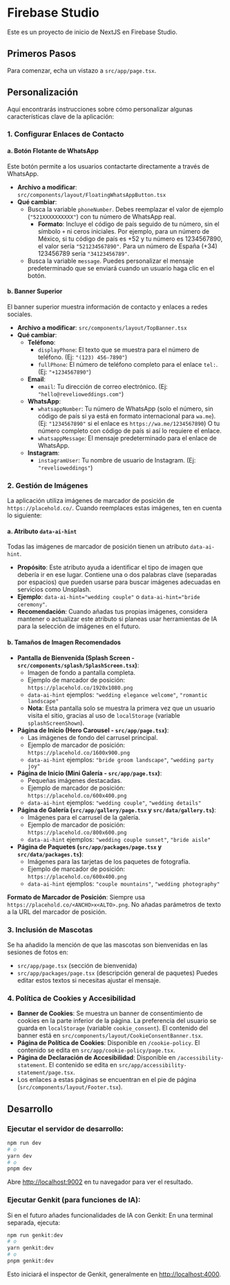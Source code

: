 
# Firebase Studio

Este es un proyecto de inicio de NextJS en Firebase Studio.

## Primeros Pasos

Para comenzar, echa un vistazo a `src/app/page.tsx`.

## Personalización

Aquí encontrarás instrucciones sobre cómo personalizar algunas características clave de la aplicación:

### 1. Configurar Enlaces de Contacto

#### a. Botón Flotante de WhatsApp

Este botón permite a los usuarios contactarte directamente a través de WhatsApp.

-   **Archivo a modificar**: `src/components/layout/FloatingWhatsAppButton.tsx`
-   **Qué cambiar**:
    -   Busca la variable `phoneNumber`. Debes reemplazar el valor de ejemplo (`"521XXXXXXXXXX"`) con tu número de WhatsApp real.
        -   **Formato**: Incluye el código de país seguido de tu número, sin el símbolo `+` ni ceros iniciales. Por ejemplo, para un número de México, si tu código de país es +52 y tu número es 1234567890, el valor sería `"521234567890"`. Para un número de España (+34) 123456789 sería `"34123456789"`.
    -   Busca la variable `message`. Puedes personalizar el mensaje predeterminado que se enviará cuando un usuario haga clic en el botón.

#### b. Banner Superior

El banner superior muestra información de contacto y enlaces a redes sociales.

-   **Archivo a modificar**: `src/components/layout/TopBanner.tsx`
-   **Qué cambiar**:
    -   **Teléfono**:
        -   `displayPhone`: El texto que se muestra para el número de teléfono. (Ej: `"(123) 456-7890"`)
        -   `fullPhone`: El número de teléfono completo para el enlace `tel:`. (Ej: `"+1234567890"`)
    -   **Email**:
        -   `email`: Tu dirección de correo electrónico. (Ej: `"hello@revelioweddings.com"`)
    -   **WhatsApp**:
        -   `whatsappNumber`: Tu número de WhatsApp (solo el número, sin código de país si ya está en formato internacional para `wa.me`). (Ej: `"1234567890"` si el enlace es `https://wa.me/1234567890`) O tu número completo con código de país si así lo requiere el enlace.
        -   `whatsappMessage`: El mensaje predeterminado para el enlace de WhatsApp.
    -   **Instagram**:
        -   `instagramUser`: Tu nombre de usuario de Instagram. (Ej: `"revelioweddings"`)

### 2. Gestión de Imágenes

La aplicación utiliza imágenes de marcador de posición de `https://placehold.co/`. Cuando reemplaces estas imágenes, ten en cuenta lo siguiente:

#### a. Atributo `data-ai-hint`

Todas las imágenes de marcador de posición tienen un atributo `data-ai-hint`.
-   **Propósito**: Este atributo ayuda a identificar el tipo de imagen que debería ir en ese lugar. Contiene una o dos palabras clave (separadas por espacios) que pueden usarse para buscar imágenes adecuadas en servicios como Unsplash.
-   **Ejemplo**: `data-ai-hint="wedding couple"` o `data-ai-hint="bride ceremony"`.
-   **Recomendación**: Cuando añadas tus propias imágenes, considera mantener o actualizar este atributo si planeas usar herramientas de IA para la selección de imágenes en el futuro.

#### b. Tamaños de Imagen Recomendados

-   **Pantalla de Bienvenida (Splash Screen - `src/components/splash/SplashScreen.tsx`)**:
    -   Imagen de fondo a pantalla completa.
    -   Ejemplo de marcador de posición: `https://placehold.co/1920x1080.png`
    -   `data-ai-hint` ejemplos: `"wedding elegance welcome"`, `"romantic landscape"`
    -   **Nota**: Esta pantalla solo se muestra la primera vez que un usuario visita el sitio, gracias al uso de `localStorage` (variable `splashScreenShown`).
-   **Página de Inicio (Hero Carousel - `src/app/page.tsx`)**:
    -   Las imágenes de fondo del carrusel principal.
    -   Ejemplo de marcador de posición: `https://placehold.co/1600x900.png`
    -   `data-ai-hint` ejemplos: `"bride groom landscape"`, `"wedding party joy"`
-   **Página de Inicio (Mini Galería - `src/app/page.tsx`)**:
    -   Pequeñas imágenes destacadas.
    -   Ejemplo de marcador de posición: `https://placehold.co/600x400.png`
    -   `data-ai-hint` ejemplos: `"wedding couple"`, `"wedding details"`
-   **Página de Galería (`src/app/gallery/page.tsx` y `src/data/gallery.ts`)**:
    -   Imágenes para el carrusel de la galería.
    -   Ejemplo de marcador de posición: `https://placehold.co/800x600.png`
    -   `data-ai-hint` ejemplos: `"wedding couple sunset"`, `"bride aisle"`
-   **Página de Paquetes (`src/app/packages/page.tsx` y `src/data/packages.ts`)**:
    -   Imágenes para las tarjetas de los paquetes de fotografía.
    -   Ejemplo de marcador de posición: `https://placehold.co/600x400.png`
    -   `data-ai-hint` ejemplos: `"couple mountains"`, `"wedding photography"`

**Formato de Marcador de Posición**: Siempre usa `https://placehold.co/<ANCHO>x<ALTO>.png`. No añadas parámetros de texto a la URL del marcador de posición.

### 3. Inclusión de Mascotas

Se ha añadido la mención de que las mascotas son bienvenidas en las sesiones de fotos en:
- `src/app/page.tsx` (sección de bienvenida)
- `src/app/packages/page.tsx` (descripción general de paquetes)
Puedes editar estos textos si necesitas ajustar el mensaje.

### 4. Política de Cookies y Accesibilidad

-   **Banner de Cookies**: Se muestra un banner de consentimiento de cookies en la parte inferior de la página. La preferencia del usuario se guarda en `localStorage` (variable `cookie_consent`). El contenido del banner está en `src/components/layout/CookieConsentBanner.tsx`.
-   **Página de Política de Cookies**: Disponible en `/cookie-policy`. El contenido se edita en `src/app/cookie-policy/page.tsx`.
-   **Página de Declaración de Accesibilidad**: Disponible en `/accessibility-statement`. El contenido se edita en `src/app/accessibility-statement/page.tsx`.
-   Los enlaces a estas páginas se encuentran en el pie de página (`src/components/layout/Footer.tsx`).

## Desarrollo

### Ejecutar el servidor de desarrollo:

```bash
npm run dev
# o
yarn dev
# o
pnpm dev
```

Abre [http://localhost:9002](http://localhost:9002) en tu navegador para ver el resultado.

### Ejecutar Genkit (para funciones de IA):

Si en el futuro añades funcionalidades de IA con Genkit:
En una terminal separada, ejecuta:

```bash
npm run genkit:dev
# o
yarn genkit:dev
# o
pnpm genkit:dev
```
Esto iniciará el inspector de Genkit, generalmente en [http://localhost:4000](http://localhost:4000).

```
